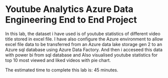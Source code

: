 # Youtube Analytics Azure Data Engineering End to End Project

In this lab, the dataset i have used is of youtube statistics of different video title stored in excel file. I have also configure the Azure environment to allow excel file data to be transferred from an Azure data lake storage gen 2 to an Azure sql database using Azure Data Factory. And then i acceseed this data with power bi from sql database and Also visualised youtube statistics for top 10 most viewed and liked videos with pie chart.

The estimated time to complete this lab is: 45 minutes.
